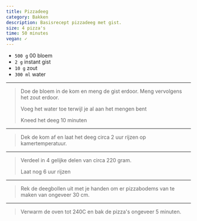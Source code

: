 ```yaml
---
title: Pizzadeeg
category: Bakken
description: Basisrecept pizzadeeg met gist.
size: 4 pizza's
time: 50 minutes
vegan: ✓
---
```


* `500 g` 00 bloem
* `2 g` instant gist
* `10 g` zout
* `300 ml` water


---

> Doe de bloem in de kom en meng de gist erdoor. Meng vervolgens het zout erdoor.
>
> Voeg het water toe terwijl je al aan het mengen bent
>
> Kneed het deeg 10 minuten


---

> Dek de kom af en laat het deeg circa 2 uur rijzen op kamertemperatuur.

---

> Verdeel in 4 gelijke delen van circa 220 gram.
>
> Laat nog 6 uur rijzen

---

> Rek de deegbollen uit met je handen om er pizzabodems van te maken van ongeveer 30 cm.

--- 

> Verwarm de oven tot 240C en bak de pizza's ongeveer 5 minuten.
